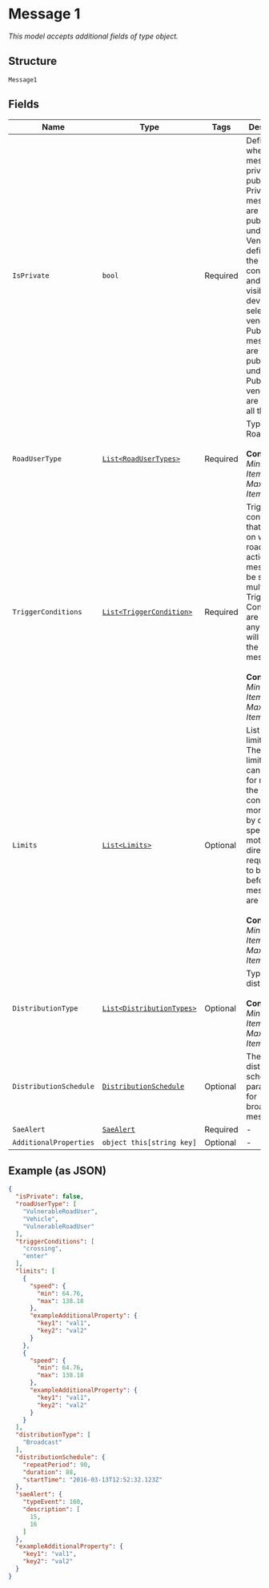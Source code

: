 
# Message 1

*This model accepts additional fields of type object.*

## Structure

`Message1`

## Fields

| Name | Type | Tags | Description |
|  --- | --- | --- | --- |
| `IsPrivate` | `bool` | Required | Defines whether the message is private or public.<br>Private messages are published under the Vendor ID defined in the configuration and only visible to devices of selected vendors.<br>Public messages are published under the Public vendor and are visible to all the users. |
| `RoadUserType` | [`List<RoadUserTypes>`](../../doc/models/road-user-types.md) | Required | Type of the Road User.<br><br>**Constraints**: *Minimum Items*: `1`, *Maximum Items*: `2` |
| `TriggerConditions` | [`List<TriggerCondition>`](../../doc/models/trigger-condition.md) | Required | Trigger conditions that define on which road user action the message will be sent. If multiple Trigger Conditions are defined any of them will trigger the message.<br><br>**Constraints**: *Minimum Items*: `1`, *Maximum Items*: `3` |
| `Limits` | [`List<Limits>`](../../doc/models/containers/limits.md) | Optional | List of limitations. These limitations can be used for making the trigger condition more precise by defining speed and motion direction requirements to be met before the messages are sent out.<br><br>**Constraints**: *Minimum Items*: `1`, *Maximum Items*: `2` |
| `DistributionType` | [`List<DistributionTypes>`](../../doc/models/distribution-types.md) | Optional | Type of the distribution.<br><br>**Constraints**: *Minimum Items*: `1`, *Maximum Items*: `2` |
| `DistributionSchedule` | [`DistributionSchedule`](../../doc/models/distribution-schedule.md) | Optional | The distribution schedule parameters for broadcast messages. |
| `SaeAlert` | [`SaeAlert`](../../doc/models/sae-alert.md) | Required | - |
| `AdditionalProperties` | `object this[string key]` | Optional | - |

## Example (as JSON)

```json
{
  "isPrivate": false,
  "roadUserType": [
    "VulnerableRoadUser",
    "Vehicle",
    "VulnerableRoadUser"
  ],
  "triggerConditions": [
    "crossing",
    "enter"
  ],
  "limits": [
    {
      "speed": {
        "min": 64.76,
        "max": 138.18
      },
      "exampleAdditionalProperty": {
        "key1": "val1",
        "key2": "val2"
      }
    },
    {
      "speed": {
        "min": 64.76,
        "max": 138.18
      },
      "exampleAdditionalProperty": {
        "key1": "val1",
        "key2": "val2"
      }
    }
  ],
  "distributionType": [
    "Broadcast"
  ],
  "distributionSchedule": {
    "repeatPeriod": 90,
    "duration": 88,
    "startTime": "2016-03-13T12:52:32.123Z"
  },
  "saeAlert": {
    "typeEvent": 160,
    "description": [
      15,
      16
    ]
  },
  "exampleAdditionalProperty": {
    "key1": "val1",
    "key2": "val2"
  }
}
```

